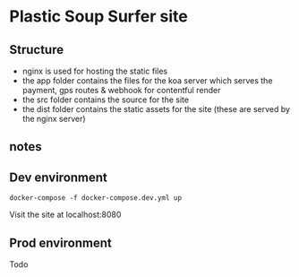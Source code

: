 # Plastic Soup Surfer site

## Structure

- nginx is used for hosting the static files
- the app folder contains the files for the koa server which serves the payment, gps routes & webhook for contentful render
- the src folder contains the source for the site
- the dist folder contains the static assets for the site (these are served by the nginx server)

## notes


## Dev environment

    docker-compose -f docker-compose.dev.yml up

Visit the site at localhost:8080

## Prod environment

Todo
